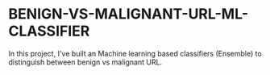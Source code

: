 # BENIGN-VS-MALIGNANT-URL-ML-CLASSIFIER
In this project, I've built an Machine learning based classifiers (Ensemble) to distinguish between benign vs malignant URL.
